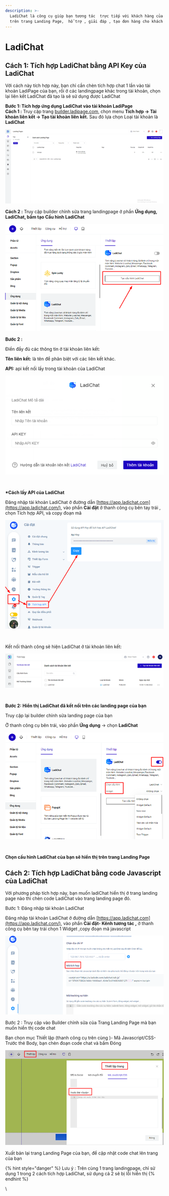 ```yaml
---
description: >-
  LadiChat là công cụ giúp bạn tương tác  trực tiếp với khách hàng của mình 
  trên trang Landing Page,  hỗ trợ , giải đáp , tạo đơn hàng cho khách hàng.
---
```


# LadiChat

## Cách 1: Tích hợp LadiChat b**ằng API Key của LadiChat**

‌Với cách này tích hợp này, bạn chỉ cần chèn tích hợp chat 1 lần vào tài khoản LadiPage của bạn, rồi ở các landingpage khác trong tài khoản, chọn lại liên kết LadiChat đã tạo là sẽ sử dụng được LadiChat

‌**Bước 1: Tích hợp ứng dụng LadiChat vào tài khoản LadiPage**\
**Cách 1 :** Truy cập trang [builder.ladipage.com](http://builder.ladipage.com/), chọn menu **Tích hợp -> Tài khoản liên kết -> Tạo tài khoản liên kết.** Sau đó lựa chọn Loại tài khoản là **LadiChat**

![](<../../.gitbook/assets/tài khoản liên kết .gif>)

**Cách 2 :** Truy cập builder chỉnh sửa trang landingpage  ở phần **Ứng dụng, LadiChat, bấm tạo Cấu hình LadiChat**&#x20;

![](<../../.gitbook/assets/image (923).png>)

**Bước 2 :**&#x20;

Điền đầy đủ các thông tin ở tài khoản liên kết:

‌**Tên liên kết:** là tên để phân biệt với các liên kết khác.

‌**API:** api kết nối lấy trong tài khoản của LadiChat&#x20;

![](<../../.gitbook/assets/image (158).png>)

‌

**\*Cách lấy API của LadiChat**

‌Đăng nhập tài khoản LadiChat ở đường dẫn [https://app.ladichat.com](https://app.ladichat.com/), vào phần **Cài đặt** ở thanh công cụ bên tay trái , chọn Tích hợp API, và copy đoạn mã&#x20;

![](<../../.gitbook/assets/image (519).png>)

‌

Kết nối thành công sẽ hiện LadiChat ở tài khoản liên kết:

![](<../../.gitbook/assets/image (495).png>)

‌

**Bước 2: Hiển thị LadiChat đã kết nối trên các landing page của bạn**

‌Truy cập lại builder chỉnh sửa landing page của bạn

Ở thanh công cụ bên trái, vào phần **Ứng dụng** -> chọn **LadiChat**

![](<../../.gitbook/assets/image (838).png>)

‌

**Chọn cấu hình LadiChat của bạn sẽ hiển thị trên trang Landing Page**

## Cách 2: Tích hợp LadiChat bằng code Javascript của LadiChat&#x20;

Với phương pháp tích hợp này, bạn muốn ladiChat hiển thị ở trang landing page nào thì chèn code LadiChat vào trang landing page đó.

Bước  1: Đăng nhập tài khoản LadiChat&#x20;

Đăng nhập tài khoản LadiChat ở đường dẫn [https://app.ladichat.com](https://app.ladichat.com/), vào phần **Cài đặt- Kênh tương tác ,**  ở thanh công cụ bên tay trái  chọn 1  Widget ,copy đoạn mã javascript

![](<../../.gitbook/assets/image (321).png>)

Bước 2 : Truy cập vào Builder chỉnh sửa của Trang Landing Page mà bạn muốn hiển thị code chat&#x20;

Bạn chọn mục Thiết lập (thanh công cụ trên cùng )- Mã Javascript/CSS- Trước thẻ Body, bạn chèn đoạn code chat và bấm Đóng &#x20;

![](<../../.gitbook/assets/image (631).png>)

Xuất bản lại trang Landing Page của bạn, để cập nhật code chat lên trang của bạn

{% hint style="danger" %}
Lưu ý : Trên cùng 1 trang landingpage, chỉ sử dụng 1 trong 2 cách tích hợp LadiChat, sử dụng cả 2 sẽ bị lỗi hiển thị&#x20;
{% endhint %}





\
